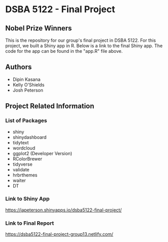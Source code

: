 # DSBA 5122 - Final Project

## Nobel Prize Winners

This is the repository for our group's final project in DSBA 5122. For this project, we built a Shiny app in R. Below is a link to the final Shiny app. The code for the app can be found in the "app.R" file above. 

## Authors

* Dipin Kasana
* Kelly O'Shields
* Josh Peterson

## Project Related Information

### List of Packages

* shiny
* shinydashboard
* tidytext
* wordcloud
* ggplot2 (Developer Version)
* RColorBrewer
* tidyverse
* validate
* hrbrthemes
* waiter
* DT

### Link to Shiny App

https://japeterson.shinyapps.io/dsba5122-final-project/

### Link to Final Report

https://dsba5122-final-project-group13.netlify.com/
